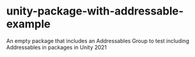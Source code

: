 # unity-package-with-addressable-example
An empty package that includes an Addressables Group to test including Addressables in packages in Unity 2021
